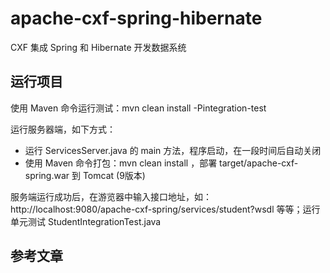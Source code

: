 # apache-cxf-spring-hibernate

CXF 集成 Spring 和 Hibernate 开发数据系统

## 运行项目

使用 Maven 命令运行测试：mvn clean install -Pintegration-test

运行服务器端，如下方式：
* 运行 ServicesServer.java 的 main 方法，程序启动，在一段时间后自动关闭
* 使用 Maven 命令打包：mvn clean install ，部署 target/apache-cxf-spring.war 到 Tomcat (9版本)

服务端运行成功后，在游览器中输入接口地址，如：http://localhost:9080/apache-cxf-spring/services/student?wsdl 等等；运行单元测试 StudentIntegrationTest.java

## 参考文章


